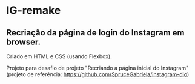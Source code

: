 # IG-remake
## Recriação da página de login do Instagram em browser.
Criado em HTML e CSS (usando Flexbox).

Projeto para desafio de projeto "Recriando a página inicial do Instagram" (projeto de referência: https://github.com/SpruceGabriela/instagram-dio)
